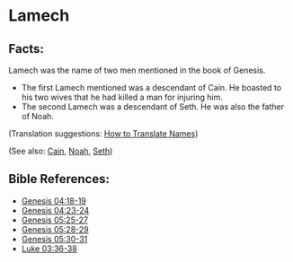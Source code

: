 # Lamech #

## Facts: ##

Lamech was the name of two men mentioned in the book of Genesis.

* The first Lamech mentioned was a descendant of Cain. He boasted to his two wives that he had killed a man for injuring him.
* The second Lamech was a descendant of Seth. He was also the father of Noah.

(Translation suggestions: [How to Translate Names](en/ta-vol1/translate/man/translate-names))

(See also: [Cain](../other/cain.md), [Noah](../other/noah.md), [Seth](../other/seth.md))

## Bible References: ##

* [Genesis 04:18-19](en/tn/gen/help/04/18)
* [Genesis 04:23-24](en/tn/gen/help/04/23)
* [Genesis 05:25-27](en/tn/gen/help/05/25)
* [Genesis 05:28-29](en/tn/gen/help/05/28)
* [Genesis 05:30-31](en/tn/gen/help/05/30)
* [Luke 03:36-38](en/tn/luk/help/03/36)